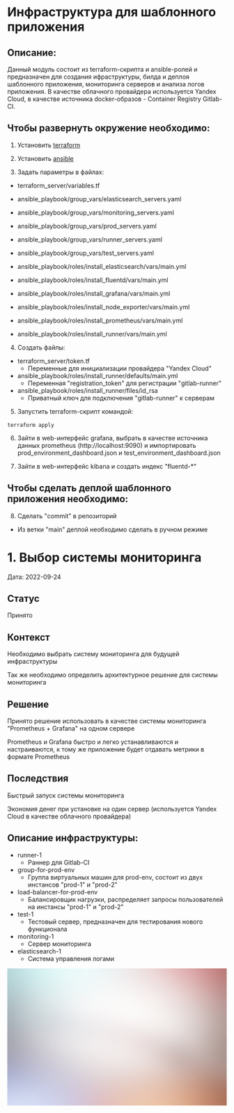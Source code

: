 # Инфраструктура для шаблонного приложения

## Описание:

Данный модуль состоит из terraform-скрипта и ansible-ролей и предназначен для создания ифраструктуры, билда и деплоя шаблонного приложения, мониторинга серверов и анализа логов приложения.
В качестве облачного провайдера используется Yandex Cloud, в качестве источника docker-образов - Container Registry Gitlab-CI.

## Чтобы развернуть окружение необходимо:

1. Установить [terraform](https://learn.hashicorp.com/tutorials/terraform/install-cli)

2. Установить [ansible](https://docs.ansible.com/ansible/latest/installation_guide/intro_installation.html)

3. Задать параметры в файлах:

- terraform_server/variables.tf

- ansible_playbook/group_vars/elasticsearch_servers.yaml
- ansible_playbook/group_vars/monitoring_servers.yaml
- ansible_playbook/group_vars/prod_servers.yaml
- ansible_playbook/group_vars/runner_servers.yaml
- ansible_playbook/group_vars/test_servers.yaml

- ansible_playbook/roles/install_elasticsearch/vars/main.yml
- ansible_playbook/roles/install_fluentd/vars/main.yml
- ansible_playbook/roles/install_grafana/vars/main.yml
- ansible_playbook/roles/install_node_exporter/vars/main.yml
- ansible_playbook/roles/install_prometheus/vars/main.yml
- ansible_playbook/roles/install_runner/vars/main.yml

4. Создать файлы:

- terraform_server/token.tf
  - Переменные для инициализации провайдера "Yandex Cloud"
- ansible_playbook/roles/install_runner/defaults/main.yml
  - Переменная "registration_token" для регистрации "gitlab-runner"
- ansible_playbook/roles/install_runner/files/id_rsa
  - Приватный ключ для подключения "gitlab-runner" к серверам

5. Запустить terraform-скрипт командой:
```
terraform apply
```
6. Зайти в web-интерфейс grafana, выбрать в качестве источника данных prometheus (http://localhost:9090) и импортировать prod_environment_dashboard.json и test_environment_dashboard.json

7. Зайти в web-интерфейс kibana и создать индекс "fluentd-*"

## Чтобы сделать деплой шаблонного приложения необходимо:

8. Сделать "commit" в репозиторий
  - Из ветки "main" деплой необходимо сделать в ручном режиме






# 1. Выбор системы мониторинга

Дата: 2022-09-24

## Статус

Принято

## Контекст

Необходимо выбрать систему мониторинга для будущей инфраструктуры

Так же необходимо определить архитектурное решение для системы мониторинга

## Решение

Принято решение использовать в качестве системы мониторинга "Prometheus + Grafana" на одном сервере

Prometheus и Grafana быстро и легко устанавливаются и настраиваются, к тому же приложение будет отдавать метрики в формате Prometheus

## Последствия

Быстрый запуск системы мониторинга

Экономия денег при установке на один сервер (используется Yandex Cloud в качестве облачного провайдера)


## Описание инфраструктуры:

- runner-1
  - Раннер для Gitlab-CI
- group-for-prod-env
  - Группа виртуальных машин для prod-env, состоит из двух инстансов "prod-1" и "prod-2"
- load-balancer-for-prod-env
  - Балансировщик нагрузки, распределяет запросы пользователей на инстансы "prod-1" и "prod-2"
- test-1
  - Тестовый сервер, предназначен для тестирования нового функционала
- monitoring-1
  - Сервер мониторинга
- elasticsearch-1
  - Система управления логами

![dashboard](./image.jpg)






